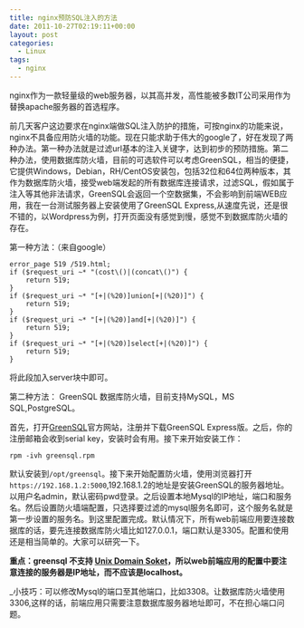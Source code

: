 ```yaml
---
title: nginx预防SQL注入的方法
date: 2011-10-27T02:19:11+00:00
layout: post
categories:
  - Linux
tags:
  - nginx
---
```


nginx作为一款轻量级的web服务器，以其高并发，高性能被多数IT公司采用作为替换apache服务器的首选程序。

前几天客户这边要求在nginx端做SQL注入防护的措施，可按nginx的功能来说，nginx不具备应用防火墙的功能。现在只能求助于伟大的google了，好在发现了两种办法。第一种办法就是过滤url基本的注入关键字，达到初步的预防措施。第二种办法，使用数据库防火墙，目前的可选软件可以考虑GreenSQL，相当的便捷，它提供Windows，Debian，RH/CentOS安装包，包括32位和64位两种版本，其作为数据库防火墙，接受web端发起的所有数据库连接请求，过滤SQL，假如属于注入等其他非法请求，GreenSQL会返回一个空数据集，不会影响到前端WEB应用，我在一台测试服务器上安装使用了GreenSQL Express,从速度先说，还是很不错的，以Wordpress为例，打开页面没有感觉到慢，感觉不到数据库防火墙的存在。

第一种方法：（来自google）
```
error_page 519 /519.html;
if ($request_uri ~* "(cost\()|(concat\()") {
	return 519;
}
if ($request_uri ~* "[+|(%20)]union[+|(%20)]") {
	return 519;
}
if ($request_uri ~* "[+|(%20)]and[+|(%20)]") {
	return 519;
}
if ($request_uri ~* "[+|(%20)]select[+|(%20)]") {
	return 519;
}
```
<!--more-->
将此段加入server块中即可。

第二种方法： GreenSQL 数据库防火墙，目前支持MySQL，MS SQL,PostgreSQL。

首先，打开[GreenSQL](http://www.greensql.net)官方网站，注册并下载GreenSQL Express版。之后，你的注册邮箱会收到serial key，安装时会有用。接下来开始安装工作：
```
rpm -ivh greensql.rpm
```

默认安装到`/opt/greensql`。接下来开始配置防火墙，使用浏览器打开`https://192.168.1.2:5000`,192.168.1.2的地址是安装GreenSQL的服务器地址。以用户名admin，默认密码pwd登录。之后设置本地Mysql的IP地址，端口和服务名。然后设置防火墙端配置，只选择要过滤的mysql服务名即可，这个服务名就是第一步设置的服务名。到这里配置完成。默认情况下，所有web前端应用要连接数据库的话，要先连接数据库防火墙比如127.0.0.1，端口默认是3305。配置和使用还是相当简单的。大家可以研究一下。

**重点：greensql 不支持 [Unix Domain Soket](http://en.wikipedia.org/wiki/Unix_domain_socket)，所以web前端应用的配置中要注意连接的服务器是IP地址，而不应该是localhost。**

_小技巧：可以修改Mysql的端口至其他端口，比如3308。让数据库防火墙使用3306,这样的话，前端应用只需要注意数据库服务器地址即可，不在担心端口问题。